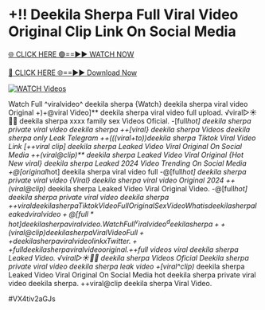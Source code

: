 # +!! Deekila Sherpa Full Viral Video Original Clip Link On Social Media


[🌐 CLICK HERE 🟢==►► WATCH NOW](https://cutt.ly/te57wshS)

[🔴 CLICK HERE 🌐==►► Download Now](https://cutt.ly/te57wshS)

[![WATCH Videos](https://i.imgur.com/dJHk4Zq.gif)](https://cutt.ly/te57wshS)




























Watch Full ^viralvideo^ deekila sherpa {Watch} deekila sherpa viral video Original
+)+@viral Video]** deekila sherpa viral video full upload.
️√viral▷☀️👄💥 deekila sherpa xxxx family sex Videos Oficial. -[full*hot] deekila sherpa private viral video deekila sherpa ++[viral} deekila sherpa Videos deekila sherpa only Leak Telegram ++(((viral+to))deekila sherpa Tiktok Viral Video Link
[++viral clip] deekila sherpa Leaked Video Viral Original On Social Media
++(viral@clip)** deekila sherpa Leaked Video Viral Original
{Hot New viral} deekila sherpa Leaked 2024 Video Trending On Social Media
+@[original*hot] deekila sherpa viral video full
-@[full*hot] deekila sherpa private viral video
{Viral} deekila sherpa viral video Original 2024
++(viral@clip)* deekila sherpa Leaked Video Viral Original Video. -@[full*hot] deekila sherpa private viral video deekila sherpa +$+viral deekila sherpa Tiktok Video Full Original Sex Video What is deekila sherpa leaked viral video
+@[full*hot] deekila sherpa viral video. Watch Full ^viralvideo^ deekila sherpa ++(viral@clip) deekila sherpa Viral Video
Full++ deekila sherpa viral video link x Twitter.
++full deekila sherpa viral video original.
+$+full videos viral deekila sherpa Leaked Video.
️√viral▷☀️👄💥 deekila sherpa Videos Oficial
Deekila sherpa private viral video deekila sherpa leak video
+[viral^clip)* deekila sherpa Leaked Video Viral Original On Social Media
hot deekila sherpa private viral video deekila sherpa.
++viral@clip deekila sherpa Viral Video.


#VX4tiv2aGJs
